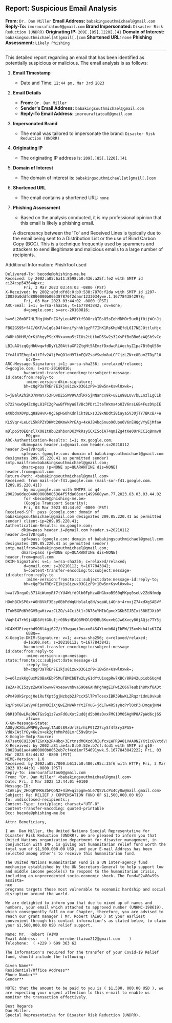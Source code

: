 
## Report: Suspicious Email Analysis

**From:** `Dr. Dan Miller`
**Email Address:** `babakingsouthmichael@gmail.com` 
**Reply-To:**  `imorourafiatou0@gmail.com`
**Brand Impersonated:** `Disaster Risk Reduction (UNDRR)`
**Originating IP:** `209[.]85[.]220[.]41`
**Domain of Interest:** `babakingsouthmichael[at]gmail[.]com`
**Shortened URL:** `none`
**Phishing Assessment:** `Likely Phishing`

---


This  detailed report regarding an email that has been identified as potentially suspicious or malicious. The email analysis is as follows:

1. **Email Timestamp**
   - Date and Time: `12:44 pm, Mar 3rd 2023`

2. **Email Details**
   - **From:** `Dr. Dan Miller`
   - **Sender's Email Address:** `babakingsouthmichael@gmail.com` 
   - **Reply-To Email Address:** `imorourafiatou0@gmail.com`

3. **Impersonated Brand**
   - The email was tailored to impersonate the brand: `Disaster Risk Reduction (UNDRR)`

4. **Originating IP**
   - The originating IP address is: `209[.]85[.]220[.]41`

5. **Domain of Interest**
   - The domain of interest is: `babakingsouthmichael[at]gmail[.]com`

6. **Shortened URL**
   - The email contains a shortened URL: `none`

7. **Phishing Assessment**
   - Based on the analysis conducted, it is my professional opinion that this email is likely a phishing email.
  
   A discrepancy between the 'To' and Received Lines is typically due to the email being sent to a Distribution List or the use of Blind Carbon Copy (BCC). This is a technique frequently used by spammers and attackers to send illegitimate and malicious emails to a large number of recipients.

Additional Information:
PhishTool used

```
Delivered-To: becode@phishing-me.be
Received: by 2002:a05:6a11:8598:b0:436:a25f:fe2 with SMTP id ci24csp543644pxc;
        Fri, 3 Mar 2023 03:44:03 -0800 (PST)
X-Received: by 2002:a0d:dfd8:0:b0:538:7870:f2da with SMTP id i207-20020a0ddfd8000000b005387870f2damr1233034ywe.1.1677843842978;
        Fri, 03 Mar 2023 03:44:02 -0800 (PST)
ARC-Seal: i=1; a=rsa-sha256; t=1677843842; cv=none;
        d=google.com; s=arc-20160816;
        b=v6L26mDP7HL7HgjNoFnZGfyLeuAPBYtfSO8rzQTBs85sEohMDMOr5uxRjf0ijWCnJj
         FBG2GS95+f4C/GKF/w1qGsD4f4nniYyhhhlgzFF7IhK1RsKhpWEfdL6I7NEJOttluHjc
         dWRhkDHHM/OrKiRhgyPScXMVxaxmu5t7IUs2tUikoD5Sw2s32XsPfBoBRo6zAQSbSvCc
         LBIuAGtzqQgHhUwqwfdDyYLZ0AttaXF2ZtgHt5AEmzfDxdwcRLAechyZ1pa7Bt0qU58m
         7YeAlUTEheplu1tTfv2AljPoQO1oH9TimEQVZsaVSwdo8uLCFCjzLZN+c8Bum2TDyF10
         Bc/Q==
ARC-Message-Signature: i=1; a=rsa-sha256; c=relaxed/relaxed; d=google.com; s=arc-20160816;
        h=content-transfer-encoding:to:subject:message-id:date:from:reply-to
         :mime-version:dkim-signature;
        bh=cQgP3aTREn7E1kjs8izwx03G1zP9+1Bw5n+Kswl0xwk=;
        b=jBalA2hiKO7nMaY/53PDvDZS5WV9VAdlRF5jNNancx9k+uELu9BLUv/bLLnzlLgC1k
         b722hxwOg4ZcUgL81FC2gPwwBfPNyW8lVBc3PDriIteTWxma4oUIV6nsLGB4FuzDVpIE
         eXUbdnX0VpLq8aBHvK+0gJ6pHG0hKdnlCkt8Lxs3I9xNDdti8iaya5V3OjTY7BKcB/+W
         KLSVqr+LeLdL5kRPZYDHWc20KmwkPrEAg+4xAJB4bqSnuo96Upo6V6nEHQgVYyEjMfaA
         mDlpoSt0EQnzl7XO81t8bu2shbonDK3WkRsyiCXISoiA74qmiZg4tKe0UrRCCIqBnmvU
         MQjg==
ARC-Authentication-Results: i=1; mx.google.com;
       dkim=pass header.i=@gmail.com header.s=20210112 header.b=alVDrquO;
       spf=pass (google.com: domain of babakingsouthmichael@gmail.com designates 209.85.220.41 as permitted sender) smtp.mailfrom=babakingsouthmichael@gmail.com;
       dmarc=pass (p=NONE sp=QUARANTINE dis=NONE) header.from=gmail.com
Return-Path: <babakingsouthmichael@gmail.com>
Received: from mail-sor-f41.google.com (mail-sor-f41.google.com. [209.85.220.41])
        by mx.google.com with SMTPS id q4-20020a0dec04000000b005384f5fda06sor1499668ywn.77.2023.03.03.03.44.02
        for <becode@phishing-me.be>
        (Google Transport Security);
        Fri, 03 Mar 2023 03:44:02 -0800 (PST)
Received-SPF: pass (google.com: domain of babakingsouthmichael@gmail.com designates 209.85.220.41 as permitted sender) client-ip=209.85.220.41;
Authentication-Results: mx.google.com;
       dkim=pass header.i=@gmail.com header.s=20210112 header.b=alVDrquO;
       spf=pass (google.com: domain of babakingsouthmichael@gmail.com designates 209.85.220.41 as permitted sender) smtp.mailfrom=babakingsouthmichael@gmail.com;
       dmarc=pass (p=NONE sp=QUARANTINE dis=NONE) header.from=gmail.com
DKIM-Signature: v=1; a=rsa-sha256; c=relaxed/relaxed;
        d=gmail.com; s=20210112; t=1677843842;
        h=content-transfer-encoding:to:subject:message-id:date:from:reply-to
         :mime-version:from:to:cc:subject:date:message-id:reply-to;
        bh=cQgP3aTREn7E1kjs8izwx03G1zP9+1Bw5n+Kswl0xwk=;
        b=alVDrquOs3714iWumyRf7tYU4Wifd9lb0FpHzwOHGkxoBS60qMKpq0seUv2ZdNfmdp
         HOohBCkSP0x+A0H8VkF3Ecy0BbPdWqUHolalq8N/sqaWLi4Gnb+4rnxjZ74xdXgSABVf
         IToW6GPd6Y0GV5gwHivazCLZO/s4Cci3t1rJN78xYMIbCpmeXGKb5IJBIxt38HZJXi0Y
         VWqhI47rhSj4QD8VttGUuIjr0BNsHEAO8MHDlGM9BU8KuxvbGJw6Xvcy80jAQjc7TY5j
         HC4XMJEtvq+hd9O6l4gj627/i93wgaqiOosxn04S4Ytmeb6AjIbPW/15xvMch4lxK7Z4
         GBBQ==
X-Google-DKIM-Signature: v=1; a=rsa-sha256; c=relaxed/relaxed;
        d=1e100.net; s=20210112; t=1677843842;
        h=content-transfer-encoding:to:subject:message-id:date:from:reply-to
         :mime-version:x-gm-message-state:from:to:cc:subject:date:message-id
         :reply-to;
        bh=cQgP3aTREn7E1kjs8izwx03G1zP9+1Bw5n+Kswl0xwk=;
        b=e6lzskKgQuxM2OBaXEbP5MuTBMCbBTw2LyG1dYtU1xqpRw7XBC/8R842upiobSUq4d
         IWZA+RCI5zyzZwKWTowvw74xeowvmbvaS90eGAHhPghWgE1PwiZO66Teub1h8Mxf8ADt
         oPm49UkSrpqjOe1RufXpt5gjNzbqb2JPccXSlTPmTosxxIBR39bwKLZRqzridnL0vkuk
         kq/PpXGF1eVyvPipnM0IiXjQwEZMVAkrYtZFVuG+jdLTw4R5sy8cPrl0xP3HJmqejNN4
         9bR1OT8wLReDhGTGsSq1z7wxFd6uXot2ud8jd5b00sDvxFMG1OM0SAgNP8A7pWd6cj6S
         afcw==
X-Gm-Message-State: AO0yUKXGiaWNPGyZuwglTAdOl89xUrlELrhLP9tZ27cySf4f8ry3PA5+ Vd8xCAtlYGy46u2n+ek2gfmMmPd8LmrC59vBtn8=
X-Google-Smtp-Source: AK7set8CUI3Dn7ZGnXp2R4Hbq+3ErtnsdM0XzdDhIufcxLWPR9A81VAA0N2YKtIcGVxtdV0tqvKk/KYoFsFcrPlXw5o=
X-Received: by 2002:a81:ae4a:0:b0:52e:b7cf:4cd1 with SMTP id g10-20020a81ae4a000000b0052eb7cf4cd1mr754691ywk.5.1677843842222; Fri, 03 Mar 2023 03:44:02 -0800 (PST)
MIME-Version: 1.0
Received: by 2002:a05:7000:b613:b0:480:c95c:35f6 with HTTP; Fri, 3 Mar 2023 03:44:01 -0800 (PST)
Reply-To: imorourafiatou0@gmail.com
From: "Dr. Dan Miller" <babakingsouthmichael@gmail.com>
Date: Fri, 3 Mar 2023 12:44:01 +0100
Message-ID: <CAELpv_2HOqRYMK6ZbFQpNZ+4iW=qi5pgm=5Le7QSVLcPx4Cy0w@mail.gmail.com>
Subject: Re: RELIEF / COMPENSATION FUND OF $1,500,000.00 USD
To: undisclosed-recipients:;
Content-Type: text/plain; charset="UTF-8"
Content-Transfer-Encoding: quoted-printable
Bcc: becode@phishing-me.be

Attn: Beneficiary,

I am  Dan Miller, the United Nations Special Representative for
Disaster Risk Reduction (UNDRR). We are pleased to inform you that
United Nations organization department for disaster management, in
conjunction with IMF, is giving out humanitarian relief fund worth the
total sum of $1,500,000.00 USD, and your E-mail Address has been
selected among other's to receive this humanitarian fund.

The United Nations Humanitarian Fund is a UN inter-agency fund
mechanism established by the UN Secretary-General to help support low
and middle income people(s) to respond to the humanitarian crisis,
including an unprecedented socio-economic shock. The Fund=E2=80=99s assista=
nce
programs targets those most vulnerable to economic hardship and social
disruption around the world.

We are delighted to inform you that due to mixed up of names and
numbers, your email which attached to approved number (UNHMC-198619),
which consequently fall on our Chapter, therefore, you are advised to
reach our grant manager ( Mr. Robert TAIWO ) at your earliest
convenient through his contact information's as stated below, to claim
your $1,500,000.00 USD relief support.

Name: Mr.  Robert TAIWO
Email Address:    (     mrroberttaiwo212@gmail.com    )
Telephone:  ( +229 ) 699 363 62

The information's required for the transfer of your Covid-19 Relief
fund, should include the following:

Given Name**
Residential/Office Address**
Phone Number**
Gender**

NOTE: that the amount to be paid to you is ( $1,500, 000.00 USD ), we
are expecting your urgent attention to this e-mail to enable us
monitor the transaction effectively.

Best Regards
Dan Miller.
Special Representative for Disaster Risk Reduction (UNDRR).
```